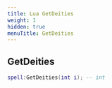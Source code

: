 ```yaml
---
title: Lua GetDeities
weight: 1
hidden: true
menuTitle: GetDeities
---
```

## GetDeities
```lua
spell:GetDeities(int i); -- int
```